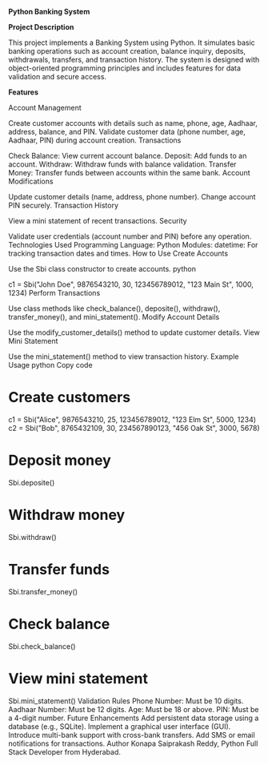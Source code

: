 **Python Banking System**

**Project Description**

This project implements a Banking System using Python. It simulates basic banking operations such as account creation, balance inquiry, deposits, withdrawals, transfers, and transaction history. The system is designed with object-oriented programming principles and includes features for data validation and secure access.

**Features**

Account Management

Create customer accounts with details such as name, phone, age, Aadhaar, address, balance, and PIN.
Validate customer data (phone number, age, Aadhaar, PIN) during account creation.
Transactions

Check Balance: View current account balance.
Deposit: Add funds to an account.
Withdraw: Withdraw funds with balance validation.
Transfer Money: Transfer funds between accounts within the same bank.
Account Modifications

Update customer details (name, address, phone number).
Change account PIN securely.
Transaction History

View a mini statement of recent transactions.
Security

Validate user credentials (account number and PIN) before any operation.
Technologies Used
Programming Language: Python
Modules:
datetime: For tracking transaction dates and times.
How to Use
Create Accounts

Use the Sbi class constructor to create accounts.
python

c1 = Sbi("John Doe", 9876543210, 30, 123456789012, "123 Main St", 1000, 1234)
Perform Transactions

Use class methods like check_balance(), deposite(), withdraw(), transfer_money(), and mini_statement().
Modify Account Details

Use the modify_customer_details() method to update customer details.
View Mini Statement

Use the mini_statement() method to view transaction history.
Example Usage
python
Copy code
# Create customers
c1 = Sbi("Alice", 9876543210, 25, 123456789012, "123 Elm St", 5000, 1234)
c2 = Sbi("Bob", 8765432109, 30, 234567890123, "456 Oak St", 3000, 5678)

# Deposit money
Sbi.deposite()

# Withdraw money
Sbi.withdraw()

# Transfer funds
Sbi.transfer_money()

# Check balance
Sbi.check_balance()

# View mini statement
Sbi.mini_statement()
Validation Rules
Phone Number: Must be 10 digits.
Aadhaar Number: Must be 12 digits.
Age: Must be 18 or above.
PIN: Must be a 4-digit number.
Future Enhancements
Add persistent data storage using a database (e.g., SQLite).
Implement a graphical user interface (GUI).
Introduce multi-bank support with cross-bank transfers.
Add SMS or email notifications for transactions.
Author
Konapa Saiprakash Reddy, Python Full Stack Developer from Hyderabad.

